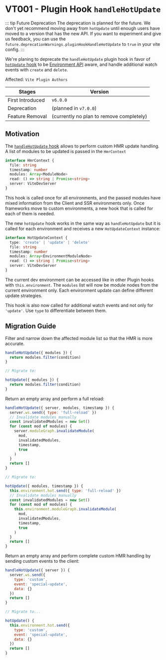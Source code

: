 # VT001 - Plugin Hook `handleHotUpdate`

::: tip Future Deprecation
The deprecation is planned for the future. We don't yet recommend moving away from `hotUpdate` until enough users have moved to a version that has the new API. If you want to experiment and give us feedback, you can use the `future.deprecationWarnings.pluginHookHandleHotUpdate` to `true` in your vite config.
:::

We're planing to deprecate the `handleHotUpdate` plugin hook in favor of [`hotUpdate` hook](/guide/api-vite-environment#the-hotupdate-hook) to be [Environment API](/guide/api-vite-environment.md) aware, and handle additional watch events with `create` and `delete`.

Affected: `Vite Plugin Authors`

| Stages           | Version                                  |
| ---------------- | ---------------------------------------- |
| First Introduced | `v6.0.0`                                 |
| Deprecation      | (planned in `v7.0.0`)                    |
| Feature Removal  | (currently no plan to remove completely) |

## Motivation

The [`handleHotUpdate` hook](/guide/api-plugin.md#handlehotupdate) allows to perform custom HMR update handling. A list of modules to be updated is passed in the `HmrContext`

```ts
interface HmrContext {
  file: string
  timestamp: number
  modules: Array<ModuleNode>
  read: () => string | Promise<string>
  server: ViteDevServer
}
```

This hook is called once for all environments, and the passed modules have mixed information from the Client and SSR environments only. Once frameworks move to custom environments, a new hook that is called for each of them is needed.

The new `hotUpdate` hook works in the same way as `handleHotUpdate` but it is called for each environment and receives a new `HotUpdateContext` instance:

```ts
interface HotUpdateContext {
  type: 'create' | 'update' | 'delete'
  file: string
  timestamp: number
  modules: Array<EnvironmentModuleNode>
  read: () => string | Promise<string>
  server: ViteDevServer
}
```

The current dev environment can be accessed like in other Plugin hooks with `this.environment`. The `modules` list will now be module nodes from the current environment only. Each environment update can define different update strategies.

This hook is also now called for additional watch events and not only for `'update'`. Use `type` to differentiate between them.

## Migration Guide

Filter and narrow down the affected module list so that the HMR is more accurate.

```js
handleHotUpdate({ modules }) {
  return modules.filter(condition)
}

// Migrate to:

hotUpdate({ modules }) {
  return modules.filter(condition)
}
```

Return an empty array and perform a full reload:

```js
handleHotUpdate({ server, modules, timestamp }) {
  server.ws.send({ type: 'full-reload' })
  // Invalidate modules manually
  const invalidatedModules = new Set()
  for (const mod of modules) {
    server.moduleGraph.invalidateModule(
      mod,
      invalidatedModules,
      timestamp,
      true
    )
  }
  return []
}

// Migrate to:

hotUpdate({ modules, timestamp }) {
  this.environment.hot.send({ type: 'full-reload' })
  // Invalidate modules manually
  const invalidatedModules = new Set()
  for (const mod of modules) {
    this.environment.moduleGraph.invalidateModule(
      mod,
      invalidatedModules,
      timestamp,
      true
    )
  }
  return []
}
```

Return an empty array and perform complete custom HMR handling by sending custom events to the client:

```js
handleHotUpdate({ server }) {
  server.ws.send({
    type: 'custom',
    event: 'special-update',
    data: {}
  })
  return []
}

// Migrate to...

hotUpdate() {
  this.environment.hot.send({
    type: 'custom',
    event: 'special-update',
    data: {}
  })
  return []
}
```
